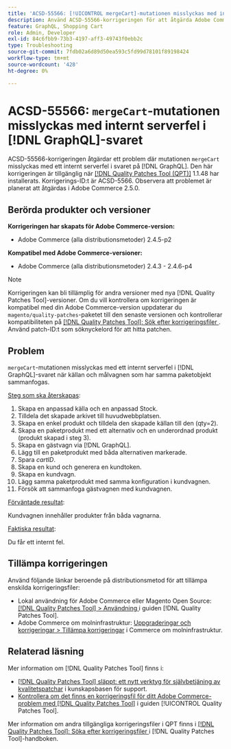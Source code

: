 ```yaml
---
title: 'ACSD-55566: [!UICONTROL mergeCart]-mutationen misslyckas med internt serverfel i  [!DNL GraphQL] svaret'
description: Använd ACSD-55566-korrigeringen för att åtgärda Adobe Commerce-problemet där mutationen "mergeCart" misslyckas med ett internt serverfel i svaret från  [!DNL GraphQL]  när källan och målvagnen som har samma paketobjekt sammanfogas.
feature: GraphQL, Shopping Cart
role: Admin, Developer
exl-id: 84c6fbb9-73b3-4197-aff3-49743f0ebb2c
type: Troubleshooting
source-git-commit: 7fdb02a6d89d50ea593c5fd99d78101f89198424
workflow-type: tm+mt
source-wordcount: '428'
ht-degree: 0%

---
```


# ACSD-55566: `mergeCart`-mutationen misslyckas med internt serverfel i [!DNL GraphQL]-svaret

ACSD-55566-korrigeringen åtgärdar ett problem där mutationen `mergeCart` misslyckas med ett internt serverfel i svaret på [!DNL GraphQL]. Den här korrigeringen är tillgänglig när [[!DNL Quality Patches Tool (QPT)]](https://experienceleague.adobe.com/en/docs/commerce-operations/tools/quality-patches-tool/quality-patches-tool-to-self-serve-quality-patches) 1.1.48 har installerats. Korrigerings-ID:t är ACSD-5566. Observera att problemet är planerat att åtgärdas i Adobe Commerce 2.5.0.

## Berörda produkter och versioner

**Korrigeringen har skapats för Adobe Commerce-version:**

* Adobe Commerce (alla distributionsmetoder) 2.4.5-p2

**Kompatibel med Adobe Commerce-versioner:**

* Adobe Commerce (alla distributionsmetoder) 2.4.3 - 2.4.6-p4

>[!NOTE]
>
>Korrigeringen kan bli tillämplig för andra versioner med nya [!DNL Quality Patches Tool]-versioner. Om du vill kontrollera om korrigeringen är kompatibel med din Adobe Commerce-version uppdaterar du `magento/quality-patches`-paketet till den senaste versionen och kontrollerar kompatibiliteten på [[!DNL Quality Patches Tool]: Sök efter korrigeringsfiler ](https://experienceleague.adobe.com/tools/commerce-quality-patches/index.html). Använd patch-ID:t som söknyckelord för att hitta patchen.

## Problem

`mergeCart`-mutationen misslyckas med ett internt serverfel i [!DNL GraphQL]-svaret när källan och målvagnen som har samma paketobjekt sammanfogas.

<u>Steg som ska återskapas</u>:

1. Skapa en anpassad källa och en anpassad Stock.
1. Tilldela det skapade arkivet till huvudwebbplatsen.
1. Skapa en enkel produkt och tilldela den skapade källan till den (qty=2).
1. Skapa en paketprodukt med ett alternativ och en underordnad produkt (produkt skapad i steg 3).
1. Skapa en gästvagn via [!DNL GraphQL].
1. Lägg till en paketprodukt med båda alternativen markerade.
1. Spara *cartID*.
1. Skapa en kund och generera en kundtoken.
1. Skapa en kundvagn.
1. Lägg samma paketprodukt med samma konfiguration i kundvagnen.
1. Försök att sammanfoga gästvagnen med kundvagnen.

<u>Förväntade resultat</u>:

Kundvagnen innehåller produkter från båda vagnarna.

<u>Faktiska resultat</u>:

Du får ett internt fel.

## Tillämpa korrigeringen

Använd följande länkar beroende på distributionsmetod för att tillämpa enskilda korrigeringsfiler:

* Lokal användning för Adobe Commerce eller Magento Open Source: [[!DNL Quality Patches Tool] > Användning ](/help/tools/quality-patches-tool/usage.md) i guiden [!DNL Quality Patches Tool].
* Adobe Commerce om molninfrastruktur: [Uppgraderingar och korrigeringar > Tillämpa korrigeringar](https://experienceleague.adobe.com/docs/commerce-cloud-service/user-guide/develop/upgrade/apply-patches.html) i Commerce om molninfrastruktur.

## Relaterad läsning

Mer information om [!DNL Quality Patches Tool] finns i:

* [[!DNL Quality Patches Tool] släppt: ett nytt verktyg för självbetjäning av kvalitetspatchar](https://experienceleague.adobe.com/en/docs/commerce-operations/tools/quality-patches-tool/quality-patches-tool-to-self-serve-quality-patches) i kunskapsbasen för support.
* [Kontrollera om det finns en korrigeringsfil för ditt Adobe Commerce-problem med  [!DNL Quality Patches Tool]](/help/tools/quality-patches-tool/patches-available-in-qpt/check-patch-for-magento-issue-with-magento-quality-patches.md) i guiden [!UICONTROL Quality Patches Tool].


Mer information om andra tillgängliga korrigeringsfiler i QPT finns i [[!DNL Quality Patches Tool]: Söka efter korrigeringsfiler ](https://experienceleague.adobe.com/tools/commerce-quality-patches/index.html) i [!DNL Quality Patches Tool]-handboken.
